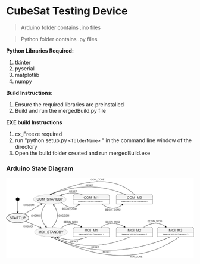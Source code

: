 # CubeSat Testing Device

> Arduino folder contains .ino files

> Python folder contains .py files 

**Python Libraries Required:**
1. tkinter
2. pyserial
3. matplotlib
4. numpy

**Build Instructions:**
1. Ensure the required libraries are preinstalled 
2. Build and run the mergedBuild.py file

**EXE build Instructions**
1. cx_Freeze required
2. run "python setup.py `<folderName>` " in the command line window of the directory
3. Open the build folder created and run mergedBuild.exe

### Arduino State Diagram
![alt text](https://github.com/zhenghung/CTD-GUI/blob/master/CTD_StateDiagram.png)
